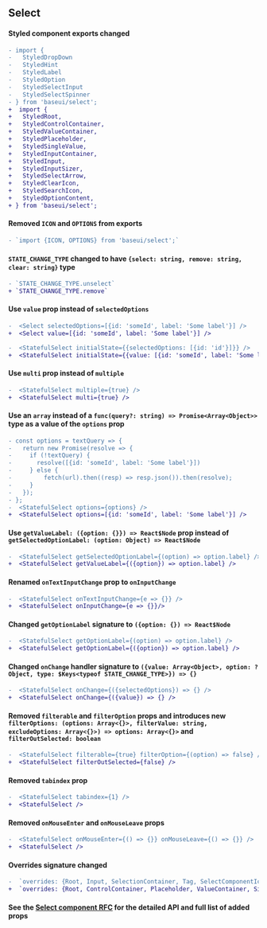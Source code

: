 ## Select

#### Styled component exports changed

```diff
- import {
-   StyledDropDown
-   StyledHint
-   StyledLabel
-   StyledOption
-   StyledSelectInput
-   StyledSelectSpinner
- } from 'baseui/select';
+  import {
+   StyledRoot,
+   StyledControlContainer,
+   StyledValueContainer,
+   StyledPlaceholder,
+   StyledSingleValue,
+   StyledInputContainer,
+   StyledInput,
+   StyledInputSizer,
+   StyledSelectArrow,
+   StyledClearIcon,
+   StyledSearchIcon,
+   StyledOptionContent,
+ } from 'baseui/select';
```

#### Removed `ICON` and `OPTIONS` from exports

```diff
- `import {ICON, OPTIONS} from 'baseui/select';`
```

#### `STATE_CHANGE_TYPE` changed to have `{select: string, remove: string, clear: string}` type

```diff
- `STATE_CHANGE_TYPE.unselect`
+ `STATE_CHANGE_TYPE.remove`
```

#### Use `value` prop instead of `selectedOptions`

```diff
-  <Select selectedOptions=[{id: 'someId', label: 'Some label'}] />
+  <Select value=[{id: 'someId', label: 'Some label'}] />
```

```diff
-  <StatefulSelect initialState={{selectedOptions: [{id: 'id'}]}} />
+  <StatefulSelect initialState={{value: [{id: 'someId', label: 'Some label'}] />
```

#### Use `multi` prop instead of `multiple`

```diff
-  <StatefulSelect multiple={true} />
+  <StatefulSelect multi={true} />
```

#### Use an `array` instead of a `func(query?: string) => Promise<Array<Object>>` type as a value of the `options` prop

```diff
- const options = textQuery => {
-   return new Promise(resolve => {
-     if (!textQuery) {
-       resolve([{id: 'someId', label: 'Some label'}])
-     } else {
-         fetch(url).then((resp) => resp.json()).then(resolve);
-     }
-   });
- };
-  <StatefulSelect options={options} />
+  <StatefulSelect options=[{id: 'someId', label: 'Some label'}] />
```

#### Use `getValueLabel: ({option: {}}) => React$Node` prop instead of `getSelectedOptionLabel: (option: Object) => React$Node`

```diff
-  <StatefulSelect getSelectedOptionLabel={(option) => option.label} />
+  <StatefulSelect getValueLabel={({option}) => option.label} />
```

#### Renamed `onTextInputChange` prop to `onInputChange`

```diff
-  <StatefulSelect onTextInputChange={e => {}} />
+  <StatefulSelect onInputChange={e => {}}/>
```

#### Changed `getOptionLabel` signature to `({option: {}) => React$Node`

```diff
-  <StatefulSelect getOptionLabel={(option) => option.label} />
+  <StatefulSelect getOptionLabel={({option}) => option.label} />
```

#### Changed `onChange` handler signature to `({value: Array<Object>, option: ?Object, type: $Keys<typeof STATE_CHANGE_TYPE>}) => {}`

```diff
-  <StatefulSelect onChange={({selectedOptions}) => {} />
+  <StatefulSelect onChange={({value}) => {} />
```

#### Removed `filterable` and `filterOption` props and introduces new `filterOptions: (options: Array<{}>, filterValue: string, excludeOptions: Array<{}>) => options: Array<{}>` and `filterOutSelected: boolean`

```diff
-  <StatefulSelect filterable={true} filterOption={(option) => false} />
+  <StatefulSelect filterOutSelected={false} />
```

#### Removed `tabindex` prop

```diff
-  <StatefulSelect tabindex={1} />
+  <StatefulSelect />
```

#### Removed `onMouseEnter` and `onMouseLeave` props

```diff
-  <StatefulSelect onMouseEnter={() => {}} onMouseLeave={() => {}} />
+  <StatefulSelect />
```

#### Overrides signature changed

```diff
-  `overrides: {Root, Input, SelectionContainer, Tag, SelectComponentIcon, SelectSpinner, DropDown, Option}`
+  `overrides: {Root, ControlContainer, Placeholder, ValueContainer, SingleValue, MultiValue, InputContainer, Input, SelectArrow, ClearIcon, LoadingIndicator, SearchIcon, DropDown, DropDownOption, OptionContent}`
```

#### See the [Select component RFC](https://github.com/uber/baseweb/blob/master/src/select/README.md) for the detailed API and full list of added props
